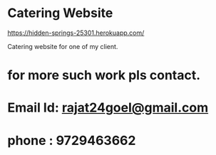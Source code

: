 # Catering Website
https://hidden-springs-25301.herokuapp.com/

Catering website for one of my client.

# for more such work pls contact.

# Email Id: rajat24goel@gmail.com
# phone : 9729463662
